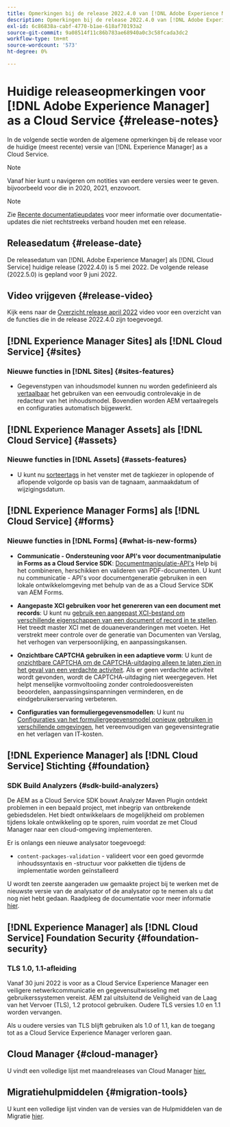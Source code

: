 ```yaml
---
title: Opmerkingen bij de release 2022.4.0 van [!DNL Adobe Experience Manager] as a Cloud Service.
description: Opmerkingen bij de release 2022.4.0 van [!DNL Adobe Experience Manager] as a Cloud Service.
exl-id: 6c86838a-cabf-4770-b1ae-618af70193a2
source-git-commit: 9a08514f11c86b783ae68940a0c3c58fcada3dc2
workflow-type: tm+mt
source-wordcount: '573'
ht-degree: 0%

---
```


# Huidige releaseopmerkingen voor [!DNL Adobe Experience Manager] as a Cloud Service {#release-notes}

In de volgende sectie worden de algemene opmerkingen bij de release voor de huidige (meest recente) versie van [!DNL Experience Manager] as a Cloud Service.

>[!NOTE]
>
>Vanaf hier kunt u navigeren om notities van eerdere versies weer te geven. bijvoorbeeld voor die in 2020, 2021, enzovoort.

>[!NOTE]
>
>Zie [Recente documentatieupdates](https://experienceleague.adobe.com/docs/experience-manager-release-information/aem-release-updates/doc-updates/documentation-updates.html) voor meer informatie over documentatie-updates die niet rechtstreeks verband houden met een release.

## Releasedatum {#release-date}

De releasedatum van [!DNL Adobe Experience Manager] als [!DNL Cloud Service] huidige release (2022.4.0) is 5 mei 2022.
De volgende release (2022.5.0) is gepland voor 9 juni 2022.

## Video vrijgeven {#release-video}

Kijk eens naar de [Overzicht release april 2022](https://video.tv.adobe.com/v/342612?quality=12) video voor een overzicht van de functies die in de release 2022.4.0 zijn toegevoegd.

## [!DNL Experience Manager Sites] als [!DNL Cloud Service] {#sites}

### Nieuwe functies in [!DNL Sites] {#sites-features}

* Gegevenstypen van inhoudsmodel kunnen nu worden gedefinieerd als [vertaalbaar](/help/assets/content-fragments/content-fragments-models.md#properties) het gebruiken van een eenvoudig controlevakje in de redacteur van het inhoudsmodel. Bovendien worden AEM vertaalregels en configuraties automatisch bijgewerkt.

## [!DNL Experience Manager Assets] als [!DNL Cloud Service] {#assets}

### Nieuwe functies in [!DNL Assets] {#assets-features}

* U kunt nu [sorteertags](/help/assets/organize-assets.md#use-tags-to-organize-assets) in het venster met de tagkiezer in oplopende of aflopende volgorde op basis van de tagnaam, aanmaakdatum of wijzigingsdatum.


## [!DNL Experience Manager Forms] als [!DNL Cloud Service] {#forms}

### Nieuwe functies in [!DNL Forms] {#what-is-new-forms}

* **Communicatie - Ondersteuning voor API&#39;s voor documentmanipulatie in Forms as a Cloud Service SDK**: [Documentmanipulatie-API&#39;s](/help/forms/aem-forms-cloud-service-communications.md) Help bij het combineren, herschikken en valideren van PDF-documenten. U kunt nu communicatie - API&#39;s voor documentgeneratie gebruiken in een lokale ontwikkelomgeving met behulp van de as a Cloud Service SDK van AEM Forms.

* **Aangepaste XCI gebruiken voor het genereren van een document met records**: U kunt nu [gebruik een aangepast XCI-bestand om verschillende eigenschappen van een document of record in te stellen](/help/forms/generate-document-of-record-for-non-xfa-based-adaptive-forms.md#use-a-custom-xci-file). Het treedt master XCI met de douaneveranderingen met voeten. Het verstrekt meer controle over de generatie van Documenten van Verslag, het verhogen van verpersoonlijking, en aanpassingskansen.

* **Onzichtbare CAPTCHA gebruiken in een adaptieve vorm**: U kunt de [onzichtbare CAPTCHA om de CAPTCHA-uitdaging alleen te laten zien in het geval van een verdachte activiteit](/help/forms/captcha-adaptive-forms.md). Als er geen verdachte activiteit wordt gevonden, wordt de CAPTCHA-uitdaging niet weergegeven. Het helpt menselijke vormvoltooiing zonder controledoosvereisten beoordelen, aanpassingsinspanningen verminderen, en de eindgebruikerservaring verbeteren.

* **Configuraties van formuliergegevensmodellen**: U kunt nu [Configuraties van het formuliergegevensmodel opnieuw gebruiken in verschillende omgevingen](/help/forms/create-form-data-models.md#runmode-specific-context-aware-config), het vereenvoudigen van gegevensintegratie en het verlagen van IT-kosten.


## [!DNL Experience Manager] als [!DNL Cloud Service] Stichting {#foundation}

### SDK Build Analyzers {#sdk-build-analyzers}

De AEM as a Cloud Service SDK bouwt Analyzer Maven Plugin ontdekt problemen in een bepaald project, met inbegrip van ontbrekende gebiedsdelen. Het biedt ontwikkelaars de mogelijkheid om problemen tijdens lokale ontwikkeling op te sporen, ruim voordat ze met Cloud Manager naar een cloud-omgeving implementeren.

Er is onlangs een nieuwe analysator toegevoegd:

* `content-packages-validation` - valideert voor een goed gevormde inhoudssyntaxis en -structuur voor pakketten die tijdens de implementatie worden geïnstalleerd

U wordt ten zeerste aangeraden uw gemaakte project bij te werken met de nieuwste versie van de analysator of de analysator op te nemen als u dat nog niet hebt gedaan. Raadpleeg de documentatie voor meer informatie [hier](https://experienceleague.adobe.com/docs/experience-manager-core-components/using/developing/archetype/build-analyzer-maven-plugin.html).

## [!DNL Experience Manager] als [!DNL Cloud Service] Foundation Security {#foundation-security}

### TLS 1.0, 1.1-afleiding

Vanaf 30 juni 2022 is voor as a Cloud Service Experience Manager een veiligere netwerkcommunicatie en gegevensuitwisseling met gebruikerssystemen vereist. AEM zal uitsluitend de Veiligheid van de Laag van het Vervoer (TLS), 1.2 protocol gebruiken. Oudere TLS versies 1.0 en 1.1 worden vervangen.

Als u oudere versies van TLS blijft gebruiken als 1.0 of 1.1, kan de toegang tot as a Cloud Service Experience Manager verloren gaan.

## Cloud Manager {#cloud-manager}

U vindt een volledige lijst met maandreleases van Cloud Manager [hier.](/help/implementing/cloud-manager/release-notes/current.md)

## Migratiehulpmiddelen {#migration-tools}

U kunt een volledige lijst vinden van de versies van de Hulpmiddelen van de Migratie [hier](/help/journey-migration/release-notes/release-notes-migration-tools-current.md).

